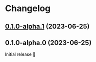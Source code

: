 # Changelog

## [0.1.0-alpha.1](https://github.com/PrettyCoffee/yaasl/compare/0.1.0-alpha.0...0.1.0-alpha.1) (2023-06-25)

## 0.1.0-alpha.0 (2023-06-25)

Initial release 🎉
